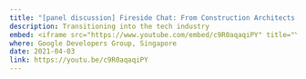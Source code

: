 ```yaml
---
title: "[panel discussion] Fireside Chat: From Construction Architects to Tech Architects"
description: Transitioning into the tech industry
embed: <iframe src="https://www.youtube.com/embed/c9R0aqaqiPY" title="YouTube video player" frameborder="0" allow="accelerometer; autoplay; clipboard-write; encrypted-media; gyroscope; picture-in-picture" allowfullscreen></iframe>
where: Google Developers Group, Singapore
date: 2021-04-03
link: https://youtu.be/c9R0aqaqiPY
---
```

